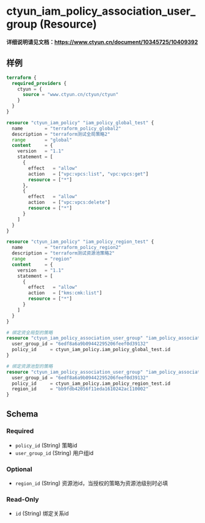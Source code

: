 # ctyun_iam_policy_association_user_group (Resource)
**详细说明请见文档：https://www.ctyun.cn/document/10345725/10409392**



## 样例

```terraform
terraform {
  required_providers {
    ctyun = {
      source = "www.ctyun.cn/ctyun/ctyun"
    }
  }
}

resource "ctyun_iam_policy" "iam_policy_global_test" {
  name        = "terraform_policy_global2"
  description = "terraform测试全局策略2"
  range       = "global"
  content     = {
    version   = "1.1"
    statement = [
      {
        effect   = "allow"
        action   = ["vpc:vpcs:list", "vpc:vpcs:get"]
        resource = ["*"]
      },
      {
        effect   = "allow"
        action   = ["vpc:vpcs:delete"]
        resource = ["*"]
      }
    ]
  }
}

resource "ctyun_iam_policy" "iam_policy_region_test" {
  name        = "terraform_policy_region2"
  description = "terraform测试资源池策略2"
  range       = "region"
  content     = {
    version   = "1.1"
    statement = [
      {
        effect   = "allow"
        action   = ["kms:cmk:list"]
        resource = ["*"]
      }
    ]
  }
}

# 绑定资全局型的策略
resource "ctyun_iam_policy_association_user_group" "iam_policy_association_user_group_test" {
  user_group_id = "6edf8a6a9b09442295206feef0d39132"
  policy_id     = ctyun_iam_policy.iam_policy_global_test.id
}

# 绑定资源池型的策略
resource "ctyun_iam_policy_association_user_group" "iam_policy_association_user_region_test" {
  user_group_id = "6edf8a6a9b09442295206feef0d39132"
  policy_id     = ctyun_iam_policy.iam_policy_region_test.id
  region_id     = "bb9fdb42056f11eda1610242ac110002"
}
```

<!-- schema generated by tfplugindocs -->
## Schema

### Required

- `policy_id` (String) 策略id
- `user_group_id` (String) 用户组id

### Optional

- `region_id` (String) 资源池id，当授权的策略为资源池级别时必填

### Read-Only

- `id` (String) 绑定关系id
